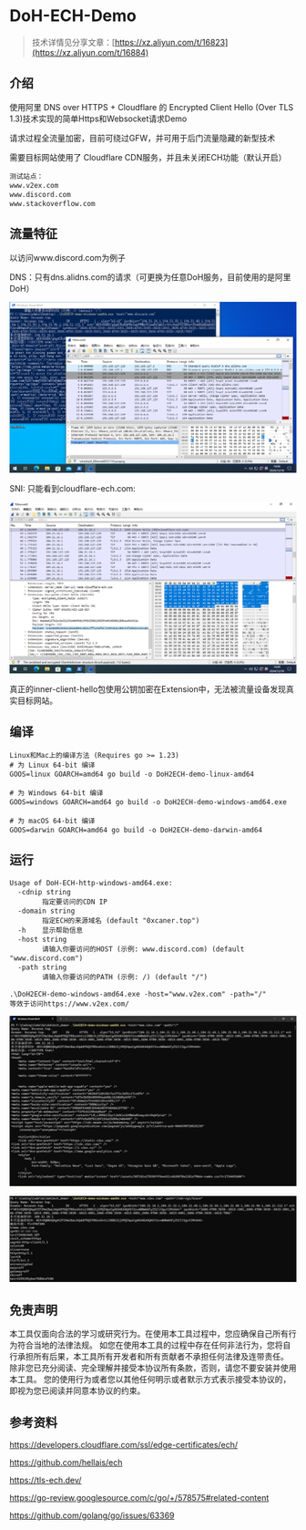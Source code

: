 # DoH-ECH-Demo

> 技术详情见分享文章：[https://xz.aliyun.com/t/16823](https://xz.aliyun.com/t/16884)

## 介绍

使用阿里 DNS over HTTPS + Cloudflare 的 Encrypted Client Hello (Over TLS 1.3)技术实现的简单Https和Websocket请求Demo

请求过程全流量加密，目前可绕过GFW，并可用于后门流量隐藏的新型技术

需要目标网站使用了 Cloudflare CDN服务，并且未关闭ECH功能（默认开启）

```
测试站点：
www.v2ex.com
www.discord.com
www.stackoverflow.com
```

## 流量特征

以访问www.discord.com为例子

DNS：只有dns.alidns.com的请求（可更换为任意DoH服务，目前使用的是阿里DoH）

![image-20241218140702312](README.assets/image-20241218140702312.png)

SNI: 只能看到cloudflare-ech.com:

![image-20241218140926531](README.assets/image-20241218140926531.png)

真正的inner-client-hello包使用公钥加密在Extension中，无法被流量设备发现真实目标网站。

## 编译

```
Linux和Mac上的编译方法 (Requires go >= 1.23)
# 为 Linux 64-bit 编译
GOOS=linux GOARCH=amd64 go build -o DoH2ECH-demo-linux-amd64

# 为 Windows 64-bit 编译
GOOS=windows GOARCH=amd64 go build -o DoH2ECH-demo-windows-amd64.exe

# 为 macOS 64-bit 编译
GOOS=darwin GOARCH=amd64 go build -o DoH2ECH-demo-darwin-amd64
```

## 运行

```
Usage of DoH-ECH-http-windows-amd64.exe:
  -cdnip string
        指定要访问的CDN IP
  -domain string
        指定ECH的来源域名 (default "0xcaner.top")
  -h    显示帮助信息
  -host string
        请输入你要访问的HOST (示例: www.discord.com) (default "www.discord.com")
  -path string
        请输入你要访问的PATH (示例: /) (default "/")
```

```
.\DoH2ECH-demo-windows-amd64.exe -host="www.v2ex.com" -path="/"
等效于访问https://www.v2ex.com/
```

![image-20241218113953070](./README.assets/image-20241218113953070.png)

![image-20241218140005242](./README.assets/image-20241218140005242.png)

## 免责声明

本工具仅面向合法的学习或研究行为。在使用本工具过程中，您应确保自己所有行为符合当地的法律法规。 如您在使用本工具的过程中存在任何非法行为，您将自行承担所有后果，本工具所有开发者和所有贡献者不承担任何法律及连带责任。 除非您已充分阅读、完全理解并接受本协议所有条款，否则，请您不要安装并使用本工具。 您的使用行为或者您以其他任何明示或者默示方式表示接受本协议的，即视为您已阅读并同意本协议的约束。

## 参考资料

https://developers.cloudflare.com/ssl/edge-certificates/ech/

https://github.com/hellais/ech

https://tls-ech.dev/

https://go-review.googlesource.com/c/go/+/578575#related-content

https://github.com/golang/go/issues/63369
